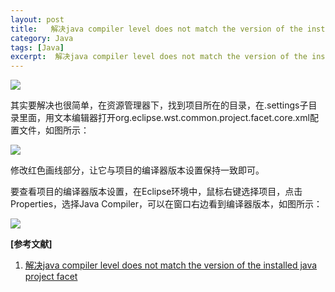 ```yaml
---
layout: post
title:   解决java compiler level does not match the version of the installed java project facet 
category: Java
tags: [Java]
excerpt:  解决java compiler level does not match the version of the installed java project facet
---
```


![](http://www.nangongyibin.com/assets/images/Java/Java/64.jpg)


其实要解决也很简单，在资源管理器下，找到项目所在的目录，在.settings子目录里面，用文本编辑器打开org.eclipse.wst.common.project.facet.core.xml配置文件，如图所示：

![](http://www.nangongyibin.com/assets/images/Java/Java/65.jpg)

修改红色画线部分，让它与项目的编译器版本设置保持一致即可。

要查看项目的编译器版本设置，在Eclipse环境中，鼠标右键选择项目，点击Properties，选择Java Compiler，可以在窗口右边看到编译器版本，如图所示：

![](http://www.nangongyibin.com/assets/images/Java/Java/66.jpg)

**[参考文献]**

1. [解决java compiler level does not match the version of the installed java project facet](https://blog.csdn.net/chszs/article/details/8125828 "解决java compiler level does not match the version of the installed java project facet")




